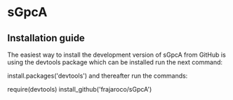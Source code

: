 # sGpcA

## Installation guide

The easiest way to install the development version of sGpcA from GitHub is using the devtools package which can be installed run the next command:

install.packages('devtools')
and thereafter run the commands:

require(devtools)
install_github('frajaroco/sGpcA')
